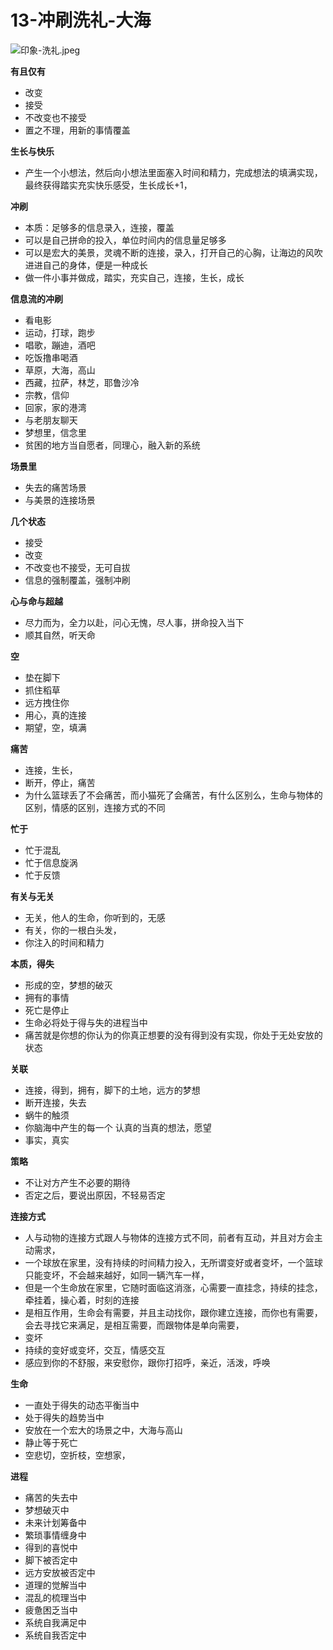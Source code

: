 # 13-冲刷洗礼-大海



![&#x5370;&#x8C61;-&#x6D17;&#x793C;.jpeg](https://upload-images.jianshu.io/upload_images/10762718-a071e51a6aac3238.jpeg?imageMogr2/auto-orient/strip%7CimageView2/2/w/1240)

**有且仅有**

* 改变
* 接受
* 不改变也不接受
* 置之不理，用新的事情覆盖

**生长与快乐**

* 产生一个小想法，然后向小想法里面塞入时间和精力，完成想法的填满实现，最终获得踏实充实快乐感受，生长成长+1，

**冲刷**

* 本质：足够多的信息录入，连接，覆盖
* 可以是自己拼命的投入，单位时间内的信息量足够多
* 可以是宏大的美景，灵魂不断的连接，录入，打开自己的心胸，让海边的风吹进进自己的身体，便是一种成长
* 做一件小事并做成，踏实，充实自己，连接，生长，成长

**信息流的冲刷**

* 看电影
* 运动，打球，跑步
* 唱歌，蹦迪，酒吧
* 吃饭撸串喝酒
* 草原，大海，高山
* 西藏，拉萨，林芝，耶鲁沙冷
* 宗教，信仰
* 回家，家的港湾
* 与老朋友聊天
* 梦想里，信念里
* 贫困的地方当自愿者，同理心，融入新的系统

**场景里**

* 失去的痛苦场景
* 与美景的连接场景

**几个状态**

* 接受
* 改变
* 不改变也不接受，无可自拔
* 信息的强制覆盖，强制冲刷

**心与命与超越**

* 尽力而为，全力以赴，问心无愧，尽人事，拼命投入当下
* 顺其自然，听天命

**空**

* 垫在脚下
* 抓住稻草
* 远方拽住你
* 用心，真的连接
* 期望，空，填满

**痛苦**

* 连接，生长，
* 断开，停止，痛苦
* 为什么篮球丢了不会痛苦，而小猫死了会痛苦，有什么区别么，生命与物体的区别，情感的区别，连接方式的不同

**忙于**

* 忙于混乱
* 忙于信息旋涡
* 忙于反馈

**有关与无关**

* 无关，他人的生命，你听到的，无感
* 有关，你的一根白头发，
* 你注入的时间和精力

**本质，得失**

* 形成的空，梦想的破灭
* 拥有的事情
* 死亡是停止
* 生命必将处于得与失的进程当中
* 痛苦就是你想的你认为的你真正想要的没有得到没有实现，你处于无处安放的状态

**关联**

* 连接，得到，拥有，脚下的土地，远方的梦想
* 断开连接，失去
* 蜗牛的触须
* 你脑海中产生的每一个 认真的当真的想法，愿望
* 事实，真实

**策略**

* 不让对方产生不必要的期待
* 否定之后，要说出原因，不轻易否定

**连接方式**

* 人与动物的连接方式跟人与物体的连接方式不同，前者有互动，并且对方会主动需求，
* 一个球放在家里，没有持续的时间精力投入，无所谓变好或者变坏，一个篮球只能变坏，不会越来越好，如同一辆汽车一样，
* 但是一个生命放在家里，它随时面临这消涨，心需要一直挂念，持续的挂念，牵挂着，操心着，时刻的连接
* 是相互作用，生命会有需要，并且主动找你，跟你建立连接，而你也有需要，会去寻找它来满足，是相互需要，而跟物体是单向需要，
* 变坏
* 持续的变好或变坏，交互，情感交互
* 感应到你的不舒服，来安慰你，跟你打招呼，亲近，活泼，呼唤

**生命**

* 一直处于得失的动态平衡当中
* 处于得失的趋势当中
* 安放在一个宏大的场景之中，大海与高山
* 静止等于死亡
* 空悲切，空折枝，空想家，

**进程**

* 痛苦的失去中
* 梦想破灭中
* 未来计划筹备中
* 繁琐事情缠身中
* 得到的喜悦中
* 脚下被否定中
* 远方安放被否定中
* 道理的觉解当中
* 混乱的梳理当中
* 疲惫困乏当中
* 系统自我满足中
* 系统自我否定中

